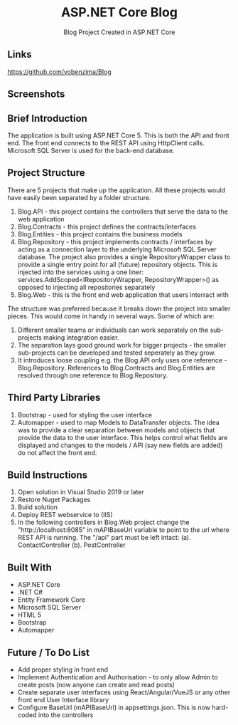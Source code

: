 <h1 align="center">ASP.NET Core Blog</h1>

<p align="center">Blog Project Created in ASP.NET Core</p>

## Links
https://github.com/yobenzima/Blog

## Screenshots

## Brief Introduction
The application is built using ASP.NET Core 5. 
This is both the API and front end. 
The front end connects to the REST API using HttpClient calls.
Microsoft SQL Server is used for the back-end database. 


## Project Structure
There are 5 projects that make up the application. All these projects would have easily been separated by a folder structure.
1. Blog.API - this project contains the controllers that serve the data to the web application
2. Blog.Contracts - this project defines the contracts/interfaces
3. Blog.Entities - this project contains the business models
4. Blog.Repository - this project implements contracts / interfaces by acting as a connection layer to the underlying Microsoft SQL Server database. The project also provides a single RepositoryWrapper class to provide a single entry point for all (future) repository objects. 
This is injected into the services using a one liner: services.AddScoped<IRepositoryWrapper, RepositoryWrapper>() as opposed to injecting all repositories separately
5. Blog.Web - this is the front end web application that users interract with

The structure was preferred because it breaks down the project into smaller pieces. This would come in handy in several ways. Some of which are:
1. Different smaller teams or individuals can work separately on the sub-projects making integration easier.
2. The separation lays good ground work for bigger projects - the smaller sub-projects can be developed and tested seperately as they grow.
3. It introduces loose coupling e.g. the Blog.API only uses one reference - Blog.Repository. References to Blog.Contracts and Blog.Entities are resolved through one reference to Blog.Repository.

## Third Party Libraries
1. Bootstrap - used for styling the user interface
2. Automapper - used to map Models to DataTransfer objects. The idea was to provide a clear separation between models and objects that provide the data to the user interface. This helps control what fields are displayed and changes to the models / API (say new fields are added) do not affect the front end.

## Build Instructions
1. Open solution in Visual Studio 2019 or later
2. Restore Nuget Packages
3. Build solution
4. Deploy REST webservice to (IIS)
5. In the following controllers in Blog.Web project change the "http://localhost:8085" in mAPIBaseUrl variable to point to the url where REST API is running. The "/api" part must be left intact:
	(a). ContactController
	(b). PostController

## Built With
- ASP.NET Core
- .NET C#
- Entity Framework Core
- Microsoft SQL Server
- HTML 5
- Bootstrap
- Automapper 

## Future / To Do List
- Add proper styling in front end
- Implement Authentication and Authorisation - to only allow Admin to create posts (now anyone can create and read posts)
- Create separate user interfaces using React/Angular/VueJS or any other front end User Interface library
- Configure BaseUrl (mAPIBaseUrl) in appsettings.json. This is now hard-coded into the controllers
